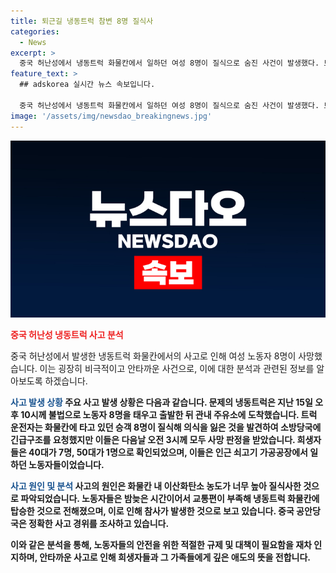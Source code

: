 ```yaml
---
title: 퇴근길 냉동트럭 참변 8명 질식사
categories:
  - News
excerpt: >
  중국 허난성에서 냉동트럭 화물칸에서 일하던 여성 8명이 질식으로 숨진 사건이 발생했다. 트럭 운전자가 긴급구조를 요청했지만 모두 사망 판정을 받았는데, 희생자들은 40대가 7명, 50대가 1명으로 알려졌다. 이들은 인근 쇠고기 가공공장에서 일하던 노동자로, 냉동트럭 화물칸 내 이산화탄소 농도가 높아 질식사한 것으로 파악됐다. 사고 경위에 대한 조사가 진행 중이다. (출처: 중국 바이두 캡처)
feature_text: >
  ## adskorea 실시간 뉴스 속보입니다.

  중국 허난성에서 냉동트럭 화물칸에서 일하던 여성 8명이 질식으로 숨진 사건이 발생했다. 트럭 운전자가 긴급구조를 요청했지만 모두 사망 판정을 받았는데, 희생자들은 40대가 7명, 50대가 1명으로 알려졌다. 이들은 인근 쇠고기 가공공장에서 일하던 노동자로, 냉동트럭 화물칸 내 이산화탄소 농도가 높아 질식사한 것으로 파악됐다. 사고 경위에 대한 조사가 진행 중이다. (출처: 중국 바이두 캡처)
image: '/assets/img/newsdao_breakingnews.jpg'
---
```


<p><img src="/assets/img/newsdao_breakingnews.jpg" alt="adskorea 속보" /></p>

<p><b><span style="color: #ee2323;">중국 허난성 냉동트럭 사고 분석</span></b></p>

<p>중국 허난성에서 발생한 냉동트럭 화물칸에서의 사고로 인해 여성 노동자 8명이 사망했습니다. 이는 굉장히 비극적이고 안타까운 사건으로, 이에 대한 분석과 관련된 정보를 알아보도록 하겠습니다.</p>

<p><b><span style="color: #1a5490;">사고 발생 상황</span><b>
주요 사고 발생 상황은 다음과 같습니다. 문제의 냉동트럭은 지난 15일 오후 10시께 불법으로 노동자 8명을 태우고 출발한 뒤 관내 주유소에 도착했습니다. 트럭 운전자는 화물칸에 타고 있던 승객 8명이 질식해 의식을 잃은 것을 발견하여 소방당국에 긴급구조를 요청했지만 이들은 다음날 오전 3시께 모두 사망 판정을 받았습니다. 희생자들은 40대가 7명, 50대가 1명으로 확인되었으며, 이들은 인근 쇠고기 가공공장에서 일하던 노동자들이었습니다.</p>

<p><b><span style="color: #1a5490;">사고 원인 및 분석</span><b>
사고의 원인은 화물칸 내 이산화탄소 농도가 너무 높아 질식사한 것으로 파악되었습니다. 노동자들은 밤늦은 시간이어서 교통편이 부족해 냉동트럭 화물칸에 탑승한 것으로 전해졌으며, 이로 인해 참사가 발생한 것으로 보고 있습니다. 중국 공안당국은 정확한 사고 경위를 조사하고 있습니다.</p>

<p>이와 같은 분석을 통해, 노동자들의 안전을 위한 적절한 규제 및 대책이 필요함을 재차 인지하며, 안타까운 사고로 인해 희생자들과 그 가족들에게 깊은 애도의 뜻을 전합니다.</p>

<p data-ke-size="size16">&nbsp;</p>

